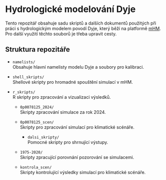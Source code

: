 # Hydrologické modelování Dyje

Tento repozitář obsahuje sadu skriptů a dalších dokumentů použitých při práci s hydrologickým modelem povodí Dyje, který běží na platformě [mHM]([https://www.ufz.de/index.php?en=40145](https://mhm-ufz.org/)). Pro další využití těchto souborů je třeba upravit cesty.

## Struktura repozitáře

- `namelists/`  
  Obsahuje hlavní namelisty modelu Dyje a soubory pro kalibraci.

- `shell_skripts/`  
  Shellové skripty pro hromadné spouštění simulací v mHM.

- `r_skripts/`  
  R skripty pro zpracování a vizualizaci výsledků.
  
  - `0p0078125_2024/`  
    Skripty zpracování simulace za rok 2024.
  
  - `0p0078125_scen/`  
    Skripty pro zpracování simulací pro klimatické scénáře.
    
    - `dalsi_skripty/`  
      Pomocné skripty pro shrnující výstupy.
  
  - `1975-2020/`  
    Skripty zpracující porovnání pozorování se simulacemi.

  - `kontrola_scen/`  
    Skripty kontrolující výsledky simulací pro klimatické scénáře.


